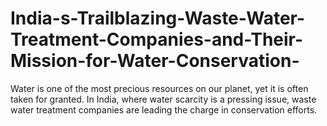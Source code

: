 # India-s-Trailblazing-Waste-Water-Treatment-Companies-and-Their-Mission-for-Water-Conservation-
Water is one of the most precious resources on our planet, yet it is often taken for granted. In India, where water scarcity is a pressing issue, waste water treatment companies are leading the charge in conservation efforts. 
